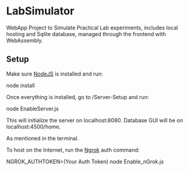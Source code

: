 # LabSimulator

WebApp Project to Simulate Practical Lab experiments, includes local hosting and Sqlite database, managed through the frontend with WebAssembly.

##  Setup

Make sure [NodeJS](https://nodejs.org/en/download) is installed and run:

node install

Once everything is installed, go to /Server-Setup and run:

node EnableServer.js

This will initialize the server on localhost:8080.
Database GUI will be on localhost:4500/home.

As mentioned in the terminal.

To host on the Internet, run the [Ngrok](https://dashboard.ngrok.com/get-started/setup/nodejs) auth command:

NGROK_AUTHTOKEN=(Your Auth Token) node Enable_nGrok.js

